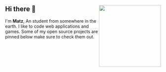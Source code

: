 ## Hi there 👋 <img align="right" src="https://avatars.githubusercontent.com/u/92665038?v=4" width="200" />
I'm **Matz**, An student from somewhere in the earth. I like to code web applications and games. Some of my open source projects are pinned below make sure to check them out.

